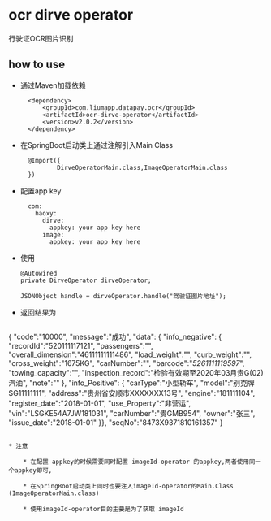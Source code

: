 # ocr dirve operator

行驶证OCR图片识别

## how to use

* 通过Maven加载依赖
                
        <dependency>
            <groupId>com.liumapp.datapay.ocr</groupId>
            <artifactId>ocr-dirve-operator</artifactId>
            <version>v2.0.2</version>
        </dependency>
                    
* 在SpringBoot启动类上通过注解引入Main Class

        @Import({
                DirveOperatorMain.class,ImageOperatorMain.class
        })        
        
* 配置app key

        com:
          haoxy:
            dirve:
              appkey: your app key here
            image:
              appkey: your app key here  
* 使用

      @Autowired
      private DirveOperator dirveOperator;
      
      JSONObject handle = dirveOperator.handle("驾驶证图片地址");
                       
* 返回结果为


  ```
  
{
        "code":"10000",
        "message":"成功",
        "data":
        {
            "info_negative":
            {
                "recordId":"520111117121",
                "passengers":"",
                "overall_dimension":"46111111111486",
                "load_weight":"",
                "curb_weight":"",
                "cross_weight":"1675KG",
                "carNumber":"",
                "barcode":"*5261111119597*",
                "towing_capacity":"",
                "inspection_record":"检验有效期至2020年03月贵G(02)汽油",
                "note":""
            },
            "info_Positive":
            {
                "carType":"小型轿车",
                "model":"别克牌SG11111111",
                "address":"贵州省安顺市XXXXXXX13号",
                "engine":"181111104",
                "register_date":"2018-01-01",
                "use_Property":"非营运",
                "vin":"LSGKE54A7JW181031",
                "carNumber":"贵GMB954",
                "owner":"张三",
                "issue_date":"2018-01-01"
            }},
            "seqNo":"8473X9371810161357"
        }

```
    
* 注意

    * 在配置 appkey的时候需要同时配置 imageId-operator 的appkey,两者使用同一个appkey即可,
    
    * 在SpringBoot启动类上同时也要注入imageId-operator的Main.Class (ImageOperatorMain.class)
    
    * 使用imageId-operator目的主要是为了获取 imageId
    